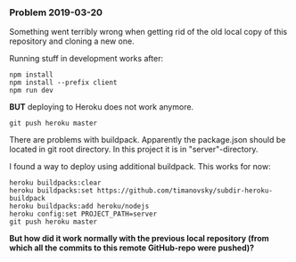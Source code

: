 ### Problem 2019-03-20
Something went terribly wrong when getting rid of the old local copy of this repository and cloning a new one.

Running stuff in development works after:
    
    npm install
    npm install --prefix client
    npm run dev
    
**BUT** deploying to Heroku does not work anymore. 

    git push heroku master
    
There are problems with buildpack. Apparently the package.json should be located in git root directory. In this project it is in "server"-directory.

I found a way to deploy using additional buildpack. This works for now:

    heroku buildpacks:clear
    heroku buildpacks:set https://github.com/timanovsky/subdir-heroku-buildpack
    heroku buildpacks:add heroku/nodejs
    heroku config:set PROJECT_PATH=server
    git push heroku master
    
**But how did it work normally with the previous local repository (from which all the commits to this remote GitHub-repo were pushed)?**

